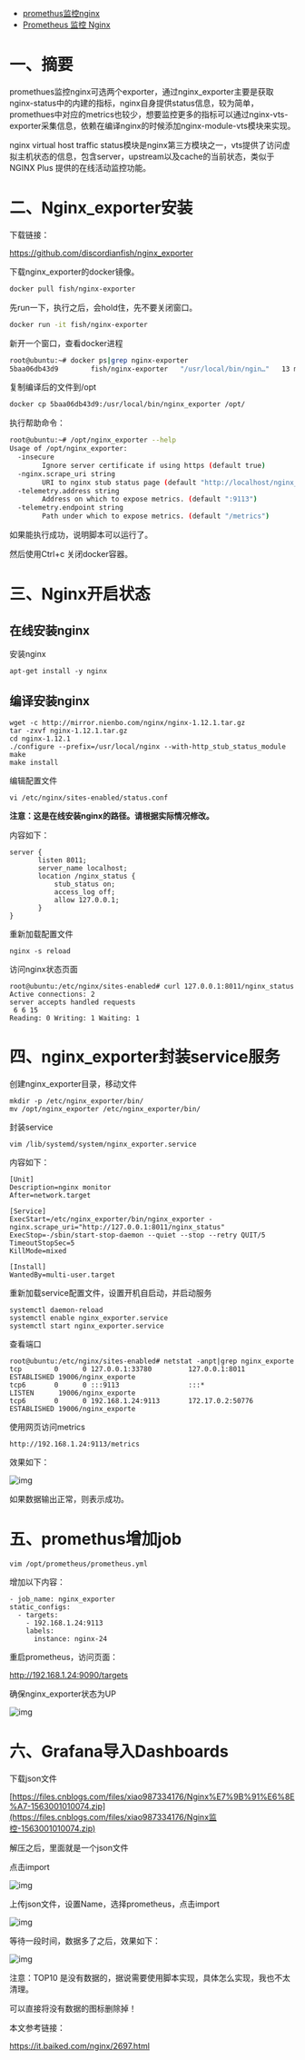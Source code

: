 - [promethus监控nginx](https://www.cnblogs.com/xiao987334176/p/11180652.html)
- [Prometheus 监控 Nginx](https://www.cnblogs.com/fsckzy/p/12880460.html)



# 一、摘要

promethues监控nginx可选两个exporter，通过nginx_exporter主要是获取nginx-status中的内建的指标，nginx自身提供status信息，较为简单，promethues中对应的metrics也较少，想要监控更多的指标可以通过nginx-vts-exporter采集信息，依赖在编译nginx的时候添加nginx-module-vts模块来实现。

nginx virtual host traffic status模块是nginx第三方模块之一，vts提供了访问虚拟主机状态的信息，包含server，upstream以及cache的当前状态，类似于NGINX Plus 提供的在线活动监控功能。

# 二、Nginx_exporter安装

下载链接：

https://github.com/discordianfish/nginx_exporter

 下载nginx_exporter的docker镜像。

```bash
docker pull fish/nginx-exporter
```

 

先run一下，执行之后，会hold住，先不要关闭窗口。

```bash
docker run -it fish/nginx-exporter
```

 

新开一个窗口，查看docker进程

```bash
root@ubuntu:~# docker ps|grep nginx-exporter
5baa06db43d9        fish/nginx-exporter   "/usr/local/bin/ngin…"   13 minutes ago      Up 13 minutes       9113/tcp            lucid_germain
```

 

复制编译后的文件到/opt

```bash
docker cp 5baa06db43d9:/usr/local/bin/nginx_exporter /opt/
```

 

执行帮助命令：

```bash
root@ubuntu:~# /opt/nginx_exporter --help
Usage of /opt/nginx_exporter:
  -insecure
        Ignore server certificate if using https (default true)
  -nginx.scrape_uri string
        URI to nginx stub status page (default "http://localhost/nginx_status")
  -telemetry.address string
        Address on which to expose metrics. (default ":9113")
  -telemetry.endpoint string
        Path under which to expose metrics. (default "/metrics")
```

 

如果能执行成功，说明脚本可以运行了。

然后使用Ctrl+c 关闭docker容器。

# 三、Nginx开启状态

## 在线安装nginx

安装nginx

```
apt-get install -y nginx
```

 

## 编译安装nginx

```
wget -c http://mirror.nienbo.com/nginx/nginx-1.12.1.tar.gz
tar -zxvf nginx-1.12.1.tar.gz
cd nginx-1.12.1
./configure --prefix=/usr/local/nginx --with-http_stub_status_module
make 
make install
```

 

编辑配置文件

```
vi /etc/nginx/sites-enabled/status.conf
```

**注意：这是在线安装nginx的路径。请根据实际情况修改。**

 

内容如下：

```
server {
       listen 8011;
       server_name localhost;
       location /nginx_status {
           stub_status on;
           access_log off;
           allow 127.0.0.1;
       }
}
```

 

重新加载配置文件

```
nginx -s reload
```

 

访问nginx状态页面

```
root@ubuntu:/etc/nginx/sites-enabled# curl 127.0.0.1:8011/nginx_status
Active connections: 2 
server accepts handled requests
 6 6 15 
Reading: 0 Writing: 1 Waiting: 1 
```

 

# 四、nginx_exporter封装service服务

创建nginx_exporter目录，移动文件

```
mkdir -p /etc/nginx_exporter/bin/
mv /opt/nginx_exporter /etc/nginx_exporter/bin/
```

 

封装service

```
vim /lib/systemd/system/nginx_exporter.service
```

内容如下：

```
[Unit]
Description=nginx monitor
After=network.target

[Service]
ExecStart=/etc/nginx_exporter/bin/nginx_exporter -nginx.scrape_uri="http://127.0.0.1:8011/nginx_status"
ExecStop=-/sbin/start-stop-daemon --quiet --stop --retry QUIT/5
TimeoutStopSec=5
KillMode=mixed

[Install]
WantedBy=multi-user.target
```

 

重新加载service配置文件，设置开机自启动，并启动服务

```
systemctl daemon-reload
systemctl enable nginx_exporter.service
systemctl start nginx_exporter.service
```

 

查看端口

```
root@ubuntu:/etc/nginx/sites-enabled# netstat -anpt|grep nginx_exporte
tcp        0      0 127.0.0.1:33780         127.0.0.1:8011          ESTABLISHED 19006/nginx_exporte
tcp6       0      0 :::9113                 :::*                    LISTEN      19006/nginx_exporte
tcp6       0      0 192.168.1.24:9113       172.17.0.2:50776        ESTABLISHED 19006/nginx_exporte
```

 

使用网页访问metrics

```
http://192.168.1.24:9113/metrics
```

 

效果如下：

![img](https://img2018.cnblogs.com/blog/1341090/201907/1341090-20190713154417382-2136342120.png)

 

 如果数据输出正常，则表示成功。

 

# 五、promethus增加job

```
vim /opt/prometheus/prometheus.yml
```

 

 增加以下内容：

```
- job_name: nginx_exporter
static_configs:
  - targets:
    - 192.168.1.24:9113
    labels:
      instance: nginx-24
```

 

重启prometheus，访问页面：

http://192.168.1.24:9090/targets

 

确保nginx_exporter状态为UP

![img](https://img2018.cnblogs.com/blog/1341090/201907/1341090-20190713154911843-947155007.png)

 

# 六、Grafana导入Dashboards

下载json文件

[https://files.cnblogs.com/files/xiao987334176/Nginx%E7%9B%91%E6%8E%A7-1563001010074.zip](https://files.cnblogs.com/files/xiao987334176/Nginx监控-1563001010074.zip)

 

解压之后，里面就是一个json文件

 

点击import

![img](https://img2018.cnblogs.com/blog/1341090/201907/1341090-20190713155336798-963091322.png)

 

上传json文件，设置Name，选择prometheus，点击import

![img](https://img2018.cnblogs.com/blog/1341090/201907/1341090-20190713155148375-1375551184.png)

 

等待一段时间，数据多了之后，效果如下：

 ![img](https://img2018.cnblogs.com/blog/1341090/201907/1341090-20190713155220206-1186290851.png)

 

注意：TOP10 是没有数据的，据说需要使用脚本实现，具体怎么实现，我也不太清理。

可以直接将没有数据的图标删除掉！

 

本文参考链接：

https://it.baiked.com/nginx/2697.html